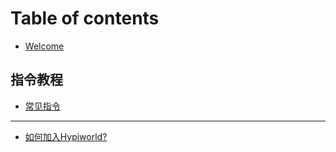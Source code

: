 # Table of contents

* [Welcome](README.md)

## 指令教程

* [常见指令](zhi-ling-jiao-cheng/chang-jian-zhi-ling.md)

***

* [如何加入Hypiworld?](ru-he-jia-ru-hypiworld.md)
